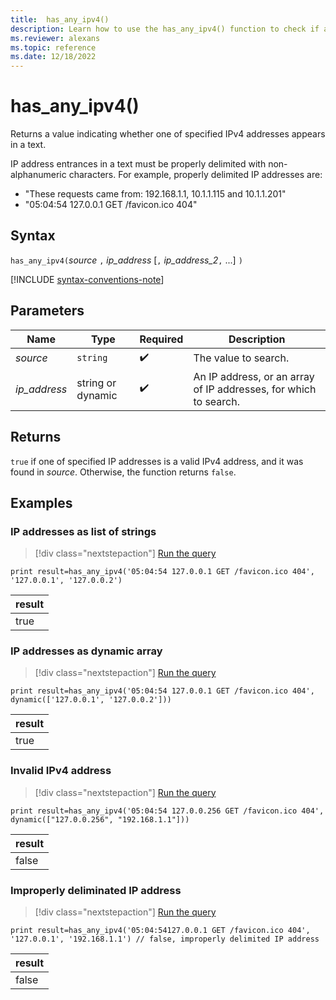 ```yaml
---
title:  has_any_ipv4()
description: Learn how to use the has_any_ipv4() function to check if any IPv4 addresses appear in the text.
ms.reviewer: alexans
ms.topic: reference
ms.date: 12/18/2022
---
```

# has_any_ipv4()

Returns a value indicating whether one of specified IPv4 addresses appears in a text.

IP address entrances in a text must be properly delimited with non-alphanumeric characters. For example, properly delimited IP addresses are:

* "These requests came from: 192.168.1.1, 10.1.1.115 and 10.1.1.201"
* "05:04:54 127.0.0.1 GET /favicon.ico 404"

## Syntax

`has_any_ipv4(`*source* `,` *ip_address* [`,` *ip_address_2*`,` ...] `)`

[!INCLUDE [syntax-conventions-note](../../includes/syntax-conventions-note.md)]

## Parameters

| Name | Type | Required | Description |
|--|--|--|--|
| *source*| `string` |  :heavy_check_mark: | The value to search.|
| *ip_address*| string or dynamic |  :heavy_check_mark: | An IP address, or an array of IP addresses, for which to search.|

## Returns

`true` if one of specified IP addresses is a valid IPv4 address, and it was found in *source*. Otherwise, the function returns `false`.

## Examples

### IP addresses as list of strings

> [!div class="nextstepaction"]
> <a href="https://dataexplorer.azure.com/clusters/help/databases/Samples?query=H4sIAAAAAAAAAysoyswrUShKLS7NKbHNSCyOT8yrjM8sKDPRUDcwtTIwsTI1UTA0MtczAEJDBXfXEAX9tMSyzOT8PD0goWBiYKKuo6AOV4HMMVLXBAATwSNyXgAAAA==" target="_blank">Run the query</a>

```kusto
print result=has_any_ipv4('05:04:54 127.0.0.1 GET /favicon.ico 404', '127.0.0.1', '127.0.0.2')
```

|result|
|--|
|true|

### IP addresses as dynamic array

> [!div class="nextstepaction"]
> <a href="https://dataexplorer.azure.com/clusters/help/databases/Samples?query=H4sIAAAAAAAAAysoyswrUShKLS7NKbHNSCyOT8yrjM8sKDPRUDcwtTIwsTI1UTA0MtczAEJDBXfXEAX9tMSyzOT8PD0goWBiYKKuo5BSmZeYm5msEa0OVwoUhXOM1GM1NQHScYQ8aQAAAA==" target="_blank">Run the query</a>

```kusto
print result=has_any_ipv4('05:04:54 127.0.0.1 GET /favicon.ico 404', dynamic(['127.0.0.1', '127.0.0.2']))
```

|result|
|--|
|true|

### Invalid IPv4 address

> [!div class="nextstepaction"]
> <a href="https://dataexplorer.azure.com/clusters/help/databases/Samples?query=H4sIAAAAAAAAAysoyswrUShKLS7NKbHNSCyOT8yrjM8sKDPRUDcwtTIwsTI1UTA0MtczAEIjUzMFd9cQBf20xLLM5Pw8PSChYGJgoq6jkFKZl5ibmawRrYSkWElHQcnQ0kjP0MxCz1DPUClWUxMAIDlcGW8AAAA=" target="_blank">Run the query</a>

```kusto
print result=has_any_ipv4('05:04:54 127.0.0.256 GET /favicon.ico 404', dynamic(["127.0.0.256", "192.168.1.1"]))
```

|result|
|--|
|false|

### Improperly deliminated IP address

> [!div class="nextstepaction"]
> <a href="https://dataexplorer.azure.com/clusters/help/databases/Samples?query=H4sIAAAAAAAAAz2NywrCMBQFf+XsYqHkUVIfBZdF3LlwX4JJ8UKahiQW+vcGFzJwYODAxEShILn88eX6NnkyYZ8obvrAZD9IPfRadScuKwq38Qkxm41ea+B1oKVmLdj/8ZNLx9XxzFXVBkJgNj67FrTEtEaX/A7rPC1UnMX9AWNtzecvfjhaaIkAAAA=" target="_blank">Run the query</a>

```kusto
print result=has_any_ipv4('05:04:54127.0.0.1 GET /favicon.ico 404', '127.0.0.1', '192.168.1.1') // false, improperly delimited IP address
```

|result|
|--|
|false|
